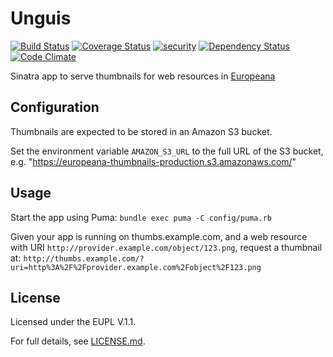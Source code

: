 # Unguis

[![Build Status](https://travis-ci.org/rwd/unguis.svg?branch=develop)](https://travis-ci.org/rwd/unguis) [![Coverage Status](https://coveralls.io/repos/github/rwd/unguis/badge.svg?branch=develop)](https://coveralls.io/github/rwd/unguis?branch=develop) [![security](https://hakiri.io/github/rwd/unguis/develop.svg)](https://hakiri.io/github/rwd/unguis/develop) [![Dependency Status](https://gemnasium.com/rwd/unguis.svg)](https://gemnasium.com/rwd/unguis) [![Code Climate](https://codeclimate.com/github/rwd/unguis/badges/gpa.svg)](https://codeclimate.com/github/codeclimate/codeclimate)

Sinatra app to serve thumbnails for web resources in [Europeana](http://www.europeana.eu/portal)

## Configuration

Thumbnails are expected to be stored in an Amazon S3 bucket.

Set the environment variable `AMAZON_S3_URL` to the full URL of the S3 bucket,
e.g. "https://europeana-thumbnails-production.s3.amazonaws.com/"

## Usage

Start the app using Puma: `bundle exec puma -C config/puma.rb`

Given your app is running on thumbs.example.com, and a web resource with URI
`http://provider.example.com/object/123.png`, request a thumbnail at:
`http://thumbs.example.com/?uri=http%3A%2F%2Fprovider.example.com%2Fobject%2F123.png`

## License

Licensed under the EUPL V.1.1.

For full details, see [LICENSE.md](LICENSE.md).
